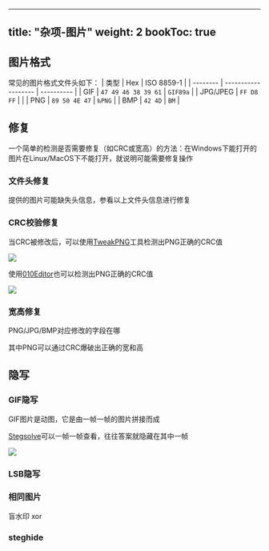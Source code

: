 
---
title: "杂项-图片" 
weight: 2
bookToc: true
---

## 图片格式

常见的图片格式文件头如下：
| 类型     | Hex                 | ISO 8859-1 |
| -------- | ------------------- | ---------- |
| GIF      | `47 49 46 38 39 61` | `GIF89a`   |
| JPG/JPEG | `FF D8 FF`          |            |
| PNG      | `89 50 4E 47`       | `‰PNG`     |
| BMP      | `42 4D`             | `BM`       |

## 修复

一个简单的检测是否需要修复（如CRC或宽高）的方法：在Windows下能打开的图片在Linux/MacOS下不能打开，就说明可能需要修复操作

### 文件头修复

提供的图片可能缺失头信息，参看以上文件头信息进行修复

### CRC校验修复
当CRC被修改后，可以使用[TweakPNG](https://entropymine.com/jason/tweakpng/)工具检测出PNG正确的CRC值

![](/data/image/tweakPNG_crc_warning.jpg)

使用[010Editor](https://www.sweetscape.com/010editor/)也可以检测出PNG正确的CRC值

![](/data/image/010editor_png_crc_warning.jpg)

### 宽高修复

PNG/JPG/BMP对应修改的字段在哪

其中PNG可以通过CRC爆破出正确的宽和高

## 隐写

### GIF隐写

GIF图片是动图，它是由一帧一帧的图片拼接而成

[Stegsolve](http://www.caesum.com/handbook/Stegsolve.jar)可以一帧一帧查看，往往答案就隐藏在其中一帧

![](/data/image/stegsolve_frame_browser.jpg)

### LSB隐写

### 相同图片

盲水印
xor

### steghide